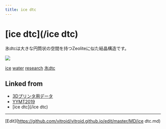 ```yaml
---
title: ice dtc
---
```

# [ice dtc](/ice dtc)

氷dtcは大きな円筒状の空間を持つZeoliteに似た結晶構造です。



![](https://i.gyazo.com/3802bae292166b1b26b1cdef338448f8.png)





[ice](/ice) [water](/water) [research](/research) [氷dtc](/氷dtc)





## Linked from

* [3Dプリンタ用データ](/3Dプリンタ用データ)
* [YYMT2019](/YYMT2019)
* [ice dtc](/ice dtc)


----

[Edit](https://github.com/vitroid/vitroid.github.io/edit/master/MD/ice dtc.md)

